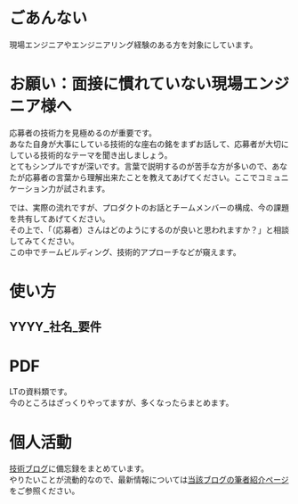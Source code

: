 # ごあんない
現場エンジニアやエンジニアリング経験のある方を対象にしています。  

# お願い：面接に慣れていない現場エンジニア様へ
応募者の技術力を見極めるのが重要です。  
あなた自身が大事にしている技術的な座右の銘をまずお話して、応募者が大切にしている技術的なテーマを聞き出しましょう。  
とてもシンプルですが深いです。言葉で説明するのが苦手な方が多いので、あなたが応募者の言葉から理解出来たことを教えてあげてください。ここでコミュニケーション力が試されます。  
  
では、実際の流れですが、プロダクトのお話とチームメンバーの構成、今の課題を共有してあげてください。  
その上で、「（応募者）さんはどのようにするのが良いと思われますか？」と相談してみてください。  
この中でチームビルディング、技術的アプローチなどが窺えます。

# 使い方
## YYYY_社名_要件


# PDF
LTの資料類です。  
今のところはざっくりやってますが、多くなったらまとめます。

# 個人活動
[技術ブログ](https://nomuraya.work/techzine/)に備忘録をまとめています。  
やりたいことが流動的なので、最新情報については[当該ブログの筆者紹介ページ](https://nomuraya.work/techzine/profile)をご参照ください。
